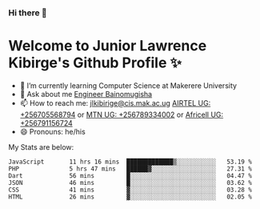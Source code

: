 ### Hi there 👋 
# Welcome to Junior Lawrence Kibirge's Github Profile ✨
 
<!--
**juniorkibirige/juniorkibirige** is a ✨ _special_ ✨ repository because its `README.md` (this file) appears on your GitHub profile.

Here are some ideas to get you started:

- 🔭 I’m currently working on ...
- 🌱 I’m currently learning ...
- 👯 I’m looking to collaborate on ...
- 🤔 I’m looking for help with ...
- 💬 Ask me about ...
- 📫 How to reach me: ...
- 😄 Pronouns: ...
- ⚡ Fun fact: ...
-->
- 🌱 I’m currently learning Computer Science at Makerere University
- 💬 Ask about me [Engineer Bainomugisha](mailto:baino@mak.ac.ug)
- 📫 How to reach me: [jlkibirige@cis.mak.ac.ug](mailto:jlkibirige@cis.mak.ac.ug) [AIRTEL UG: +256705568794](tel:+256705568794) or [MTN UG: +256789334002](tel:+256789334002) or [Africell UG: +256791156724](tel:+256791156724)
- 😄 Pronouns: he/his

My Stats are below:

<!--START_SECTION:waka-->

```text
JavaScript       11 hrs 16 mins  █████████████▒░░░░░░░░░░░   53.19 %
PHP              5 hrs 47 mins   ██████▓░░░░░░░░░░░░░░░░░░   27.31 %
Dart             56 mins         █░░░░░░░░░░░░░░░░░░░░░░░░   04.47 %
JSON             46 mins         █░░░░░░░░░░░░░░░░░░░░░░░░   03.62 %
CSS              41 mins         ▓░░░░░░░░░░░░░░░░░░░░░░░░   03.28 %
HTML             26 mins         ▓░░░░░░░░░░░░░░░░░░░░░░░░   02.05 %
```

<!--END_SECTION:waka-->
